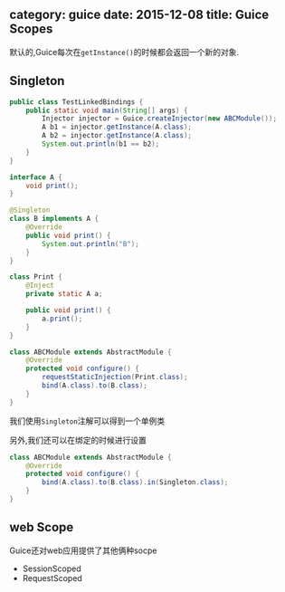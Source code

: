 category: guice
date: 2015-12-08
title: Guice Scopes
---
默认的,Guice每次在`getInstance()`的时候都会返回一个新的对象.

## Singleton
```java
public class TestLinkedBindings {
	public static void main(String[] args) {
		Injector injector = Guice.createInjector(new ABCModule());
		A b1 = injector.getInstance(A.class);
		A b2 = injector.getInstance(A.class);
		System.out.println(b1 == b2);
	}
}

interface A {
	void print();
}

@Singleton
class B implements A {
	@Override
	public void print() {
		System.out.println("B");
	}
}

class Print {
	@Inject
	private static A a;

	public void print() {
		a.print();
	}
}

class ABCModule extends AbstractModule {
	@Override
	protected void configure() {
		requestStaticInjection(Print.class);
		bind(A.class).to(B.class);
	}
}
```
我们使用`Singleton`注解可以得到一个单例类

另外,我们还可以在绑定的时候进行设置
```java
class ABCModule extends AbstractModule {
	@Override
	protected void configure() {
		bind(A.class).to(B.class).in(Singleton.class);
	}
}
```

## web Scope
Guice还对web应用提供了其他俩种socpe
* SessionScoped
* RequestScoped
